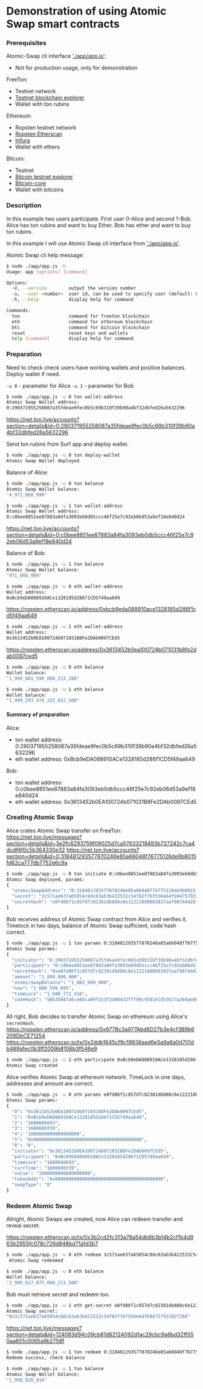 # Demonstration of using Atomic Swap smart contracts 

### Prerequisites 

Atomic-Swap cli interface ['./app/app.js'](https://github.com/nailkhaf/freeton-atomic-swap/tree/master/app/app.js):
* Not for production usage, only for demonstration

FreeTon:
* Testnet network
* [Testnet blockchain explorer](https://net.ton.live/)
* Wallet with ton rubins

Ethereum:
* Ropsten testnet network
* [Ropsten Etherscan](https://ropsten.etherscan.io/)
* [Infura](https://infura.io/)
* Wallet with ethers

Bitcoin:
* Testnet
* [Bitcoin testnet explorer](https://blockstream.info/testnet/)
* [Bitcoin-core](https://bitcoin.org/en/bitcoin-core/)
* Wallet with bitcoins

### Description

In this example two users participate. First user 0-Alice and second 1-Bob. Alice has ton rubins and want to buy Ether. Bob has ether and want to buy ton rubins.

In this example I will use Atomic Swap cli interface from ['./app/app.js'](https://github.com/nailkhaf/freeton-atomic-swap/tree/master/app/app.js).

Atomic Swap cli help message: 
```bash
$ node ./app/app.js -h
Usage: app [options] [command]

Options:
  -V, --version        output the version number
  -u, --user <number>  user id, can be used to specify user (default: 0)
  -h, --help           display help for command

Commands:
  ton                  command for freeton blockchain
  eth                  command for ethereum blockchain
  btc                  command for bitcoin blockchain
  reset                reset keys and wallets
  help [command]       display help for command

```

### Preparation

Need to check check users have working wallets and positive balances. Deploy wallet if need.

`-u 0` - parameter for Alice
`-u 1` - parameter for Bob

```bash
$ node ./app/app.js -u 0 ton wallet-address
Atomic Swap Wallet address:
0:290371955258087a35fdeae9fec0b5c69b310f39b90a4bf32dbfed26a5632296
```

https://net.ton.live/accounts?section=details&id=0:290371955258087a35fdeae9fec0b5c69b310f39b90a4bf32dbfed26a5632296

Send ton rubins from Surf app and deploy wallet.

```bash
$ node ./app/app.js -u 0 ton deploy-wallet
Atomic Swap Wallet deployed
```

Balance of Alice:
```bash
$ node ./app/app.js -u 0 ton balance
Atomic Swap Wallet balance:
"4_971_068_999"
```

```bash
$ node ./app/app.js -u 1 ton wallet-address
Atomic Swap Wallet address:
0:c0bee8851ee87883a84fa3093eb0db5ccc46f25e7c92eb06d53a9ef18e840d24
```

https://net.ton.live/accounts?section=details&id=0:c0bee8851ee87883a84fa3093eb0db5ccc46f25e7c92eb06d53a9ef18e840d24

Balance of Bob:
```bash
$ node ./app/app.js -u 1 ton balance
Atomic Swap Wallet balance:
"971_068_999"
```

```bash
$ node ./app/app.js -u 0 eth wallet-address
Wallet address:
0xBcb9eDA088910ACe1328185d286f1CD5f49aa649
```

https://ropsten.etherscan.io/address/0xbcb9eda088910ace1328185d286f1cd5f49aa649

```bash
$ node ./app/app.js -u 1 eth wallet-address
Wallet address:
0x3613452b0EA100724b071031B8Fe2DAb0097CEd5
```

https://ropsten.etherscan.io/address/0x3613452b0ea100724b071031b8fe2dab0097ced5

```bash
$ node ./app/app.js -u 0 eth balance
Wallet balance:
"1_999_801_590_088_213_200"
```

```bash
$ node ./app/app.js -u 1 eth balance
Wallet balance:
"1_999_293_474_225_822_500"
```

#### Summary of preparation

Alice:
* ton wallet address: 0:290371955258087a35fdeae9fec0b5c69b310f39b90a4bf32dbfed26a5632296
* eth wallet address: 0xBcb9eDA088910ACe1328185d286f1CD5f49aa649

Bob:
* ton wallet address: 0:c0bee8851ee87883a84fa3093eb0db5ccc46f25e7c92eb06d53a9ef18e840d24
* eth wallet address: 0x3613452b0EA100724b071031B8Fe2DAb0097CEd5

### Creating Atomic Swap

Alice crates Atomic Swap transfer on FreeTon:
https://net.ton.live/messages?section=details&id=3e2fc6293759f09025d7ca57633218493b727242c7ca4dcdf4f0c5b364330e32
https://net.ton.live/accounts?section=details&id=0:318481293577870246e85a66048f76775126de9b8015fd62ca777db7752e6c9a
```bash
$ node ./app/app.js -u 0 ton initiate 0:c0bee8851ee87883a84fa3093eb0db5ccc46f25e7c92eb06d53a9ef18e840d24 1
Atomic Swap deployed, params:
{
  "atomicSwapAddress": "0:318481293577870246e85a66048f76775126de9b8015fd62ca777db7752e6c9a",
  "secret": "3c571ae637a65054c0dc63ab3b422532c54f02f7bf556e64fb9475793392f268",
  "secretHash": "e8fd86f1c857d7c82381db888c6e12221888883837aa79874442b1cbdbc61cfa"
}
```

Bob receives address of Atomic Swap contract from Alice and verifies it. Timelock in two days, balance of Atomic Swap sufficient, code hash correct.

```bash
$ node ./app/app.js -u 1 ton params 0:318481293577870246e85a66048f76775126de9b8015fd62ca777db7752e6c9a
Atomic Swap params:
{
  "initiator": "0:290371955258087a35fdeae9fec0b5c69b310f39b90a4bf32dbfed26a5632296",
  "participant": "0:c0bee8851ee87883a84fa3093eb0db5ccc46f25e7c92eb06d53a9ef18e840d24",
  "secretHash": "0xe8fd86f1c857d7c82381db888c6e12221888883837aa79874442b1cbdbc61cfa",
  "amount": "1_000_000_000",
  "atomicSwapBalance": "1_002_989_000",
  "now": "1_600_599_695",
  "timeLock": "1_600_772_416",
  "codeHash": "50b3b047a6ce66ca89f153f2d98432f7f99c950161d53627a269ae80c6d8748f"
}
```

All right, Bob decides to transfer Atomic Swap on ethereum using Alice's `secretHash`.
https://ropsten.etherscan.io/address/0x977Bc3a977Abd6D27b3e4cf3B9b6209DbCE71254
https://ropsten.etherscan.io/tx/0x2ddb1645cf9c19936aed6e5a9a6a0d701db489afec0b3ff2009b8106b3f546e9

```bash
$ node ./app/app.js -u 1 eth participate 0xBcb9eDA088910ACe1328185d286f1CD5f49aa649 1 e8fd86f1c857d7c82381db888c6e12221888883837aa79874442b1cbdbc61cfa
Atomic Swap created
```

Alice verifies Atomic Swap at ethereum network. TimeLock in one days, addresses and amount are correct.

```bash
$ node ./app/app.js -u 0 eth params e8fd86f1c857d7c82381db888c6e12221888883837aa79874442b1cbdbc61cfa
Atomic Swap params:
{
  "0": "0x3613452b0EA100724b071031B8Fe2DAb0097CEd5",
  "1": "0xBcb9eDA088910ACe1328185d286f1CD5f49aa649",
  "2": "1600686693",
  "3": "1600600339",
  "4": "1000000000000000000",
  "5": "0x0000000000000000000000000000000000000000",
  "6": "0",
  "initiator": "0x3613452b0EA100724b071031B8Fe2DAb0097CEd5",
  "participant": "0xBcb9eDA088910ACe1328185d286f1CD5f49aa649",
  "timeLock": "1600686693",
  "currTime": "1600600339",
  "value": "1000000000000000000",
  "tokenAddr": "0x0000000000000000000000000000000000000000",
  "swapType": "0"
}
```

### Redeem Atomic Swap

Allright, Atomic Swaps are created, now Alice can redeem transfer and reveal secret.

https://ropsten.etherscan.io/tx/0x3b2cd2fc313a78a54db8b3b14b2cf1b4d963b2955fc078c726d848bd71a1d3b7

```bash
$ node ./app/app.js -u 0 eth redeem 3c571ae637a65054c0dc63ab3b422532c54f02f7bf556e64fb9475793392f268
 Atomic Swap redeemed
```
```bash
$ node ./app/app.js -u 0 eth balance
Wallet balance:
"2_999_617_075_088_213_500"
```

Bob must retrieve secret and redeem too.

```bash
$ node ./app/app.js -u 1 eth get-secret e8fd86f1c857d7c82381db888c6e12221888883837aa79874442b1cbdbc61cfa
Atomic Swap secret:
"0x3c571ae637a65054c0dc63ab3b422532c54f02f7bf556e64fb9475793392f268"
```

https://net.ton.live/messages?section=details&id=124083d94c09cb81d82124092d1ac29cbc9a6bd32ff550aa651c0065a9b2758f

```bash
$ node ./app/app.js -u 1 ton redeem 0:318481293577870246e85a66048f76775126de9b8015fd62ca777db7752e6c9a 3c571ae637a65054c0dc63ab3b422532c54f02f7bf556e64fb9475793392f268
Redeem success, check balance
```

```bash
$ node ./app/app.js -u 1 ton balance
Atomic Swap Wallet balance:
"1_950_826_918"
```


